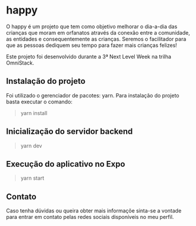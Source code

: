 # happy
 
O happy é um projeto que tem como objetivo melhorar o dia-a-dia das crianças que moram em orfanatos através da conexão entre a comunidade, as entidades e consequentemente as crianças. Seremos o facilitador para que as pessoas dediquem seu tempo para fazer mais crianças felizes!

Este projeto foi desenvolvido durante a 3ª Next Level Week na trilha OmniStack.

## Instalação do projeto
Foi utilizado o gerenciador de pacotes: yarn. Para instalação do projeto basta executar o comando:

> yarn install

## Inicialização do servidor backend

> yarn dev

## Execução do aplicativo no Expo

> yarn start

## Contato
Caso tenha dúvidas ou queira obter mais informaçõe sinta-se a vontade para entrar em contato pelas redes sociais disponíveis no meu perfil.
